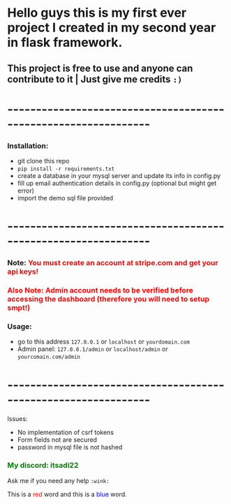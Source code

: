 # Hello guys this is my first ever project I created in my second year in flask framework.

## This project is free to use and anyone can contribute to it | Just give me credits `:)`

# ---------------------------------------------------------------

### Installation:

- git clone this repo
- `pip install -r requirements.txt`
- create a database in your mysql server and update its info in config.py
- fill up email authentication details in config.py (optional but might get error)
- import the demo sql file provided

# ---------------------------------------------------------------


### Note: <span style="color:red">You must create an account at stripe.com and get your api keys! </span>
### <span style="color:red"> Also Note: Admin account needs to be verified before accessing the dashboard **(therefore you will need to setup smpt!)** </span>


### Usage:
- go to this address `127.0.0.1` or `localhost` or `yourdomain.com`
- Admin panel: `127.0.0.1/admin` or `localhost/admin` or `yourcomain.com/admin`

# ---------------------------------------------------------------

Issues:
  - No implementation of csrf tokens
  - Form fields not are secured
  - password in mysql file is not hashed 



### <span style="color:green"> My discord: itsadi22 </span>
Ask me if you need any help `:wink:`


This is a <span style="color:red">red</span> word and this is a <span style="color:blue">blue</span> word.
